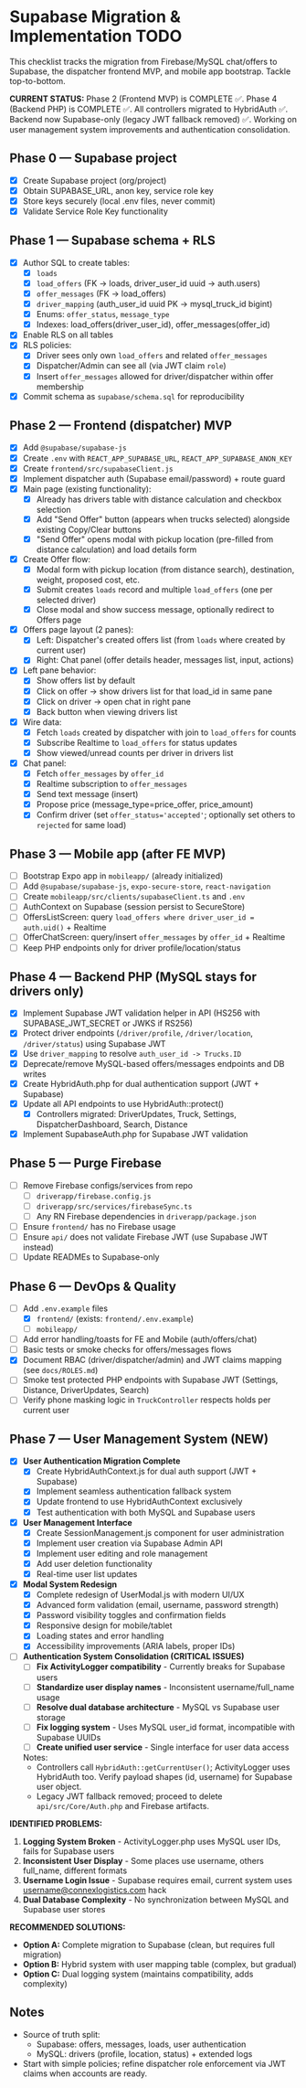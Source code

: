 # Supabase Migration & Implementation TODO

This checklist tracks the migration from Firebase/MySQL chat/offers to Supabase, the dispatcher frontend MVP, and mobile app bootstrap. Tackle top-to-bottom.

**CURRENT STATUS:** Phase 2 (Frontend MVP) is COMPLETE ✅. Phase 4 (Backend PHP) is COMPLETE ✅. All controllers migrated to HybridAuth ✅. Backend now Supabase-only (legacy JWT fallback removed) ✅. Working on user management system improvements and authentication consolidation.

## Phase 0 — Supabase project
- [x] Create Supabase project (org/project)
- [x] Obtain SUPABASE_URL, anon key, service role key
- [x] Store keys securely (local .env files, never commit)
- [x] Validate Service Role Key functionality

## Phase 1 — Supabase schema + RLS
- [x] Author SQL to create tables:
  - [x] `loads`
  - [x] `load_offers` (FK -> loads, driver_user_id uuid -> auth.users)
  - [x] `offer_messages` (FK -> load_offers)
  - [x] `driver_mapping` (auth_user_id uuid PK -> mysql_truck_id bigint)
  - [x] Enums: `offer_status`, `message_type`
  - [x] Indexes: load_offers(driver_user_id), offer_messages(offer_id)
- [x] Enable RLS on all tables
- [x] RLS policies:
  - [x] Driver sees only own `load_offers` and related `offer_messages`
  - [x] Dispatcher/Admin can see all (via JWT claim `role`)
  - [x] Insert `offer_messages` allowed for driver/dispatcher within offer membership
- [x] Commit schema as `supabase/schema.sql` for reproducibility

## Phase 2 — Frontend (dispatcher) MVP
- [x] Add `@supabase/supabase-js`
- [x] Create `.env` with `REACT_APP_SUPABASE_URL`, `REACT_APP_SUPABASE_ANON_KEY`
- [x] Create `frontend/src/supabaseClient.js`
- [x] Implement dispatcher auth (Supabase email/password) + route guard
- [x] Main page (existing functionality):
  - [x] Already has drivers table with distance calculation and checkbox selection
  - [x] Add "Send Offer" button (appears when trucks selected) alongside existing Copy/Clear buttons
  - [x] "Send Offer" opens modal with pickup location (pre-filled from distance calculation) and load details form
- [x] Create Offer flow:
  - [x] Modal form with pickup location (from distance search), destination, weight, proposed cost, etc.
  - [x] Submit creates `loads` record and multiple `load_offers` (one per selected driver)
  - [x] Close modal and show success message, optionally redirect to Offers page
- [x] Offers page layout (2 panes):
  - [x] Left: Dispatcher's created offers list (from `loads` where created by current user)
  - [x] Right: Chat panel (offer details header, messages list, input, actions)
- [x] Left pane behavior:
  - [x] Show offers list by default
  - [x] Click on offer → show drivers list for that load_id in same pane
  - [x] Click on driver → open chat in right pane
  - [x] Back button when viewing drivers list
- [x] Wire data:
  - [x] Fetch `loads` created by dispatcher with join to `load_offers` for counts
  - [x] Subscribe Realtime to `load_offers` for status updates
  - [x] Show viewed/unread counts per driver in drivers list
- [x] Chat panel:
  - [x] Fetch `offer_messages` by `offer_id`
  - [x] Realtime subscription to `offer_messages`
  - [x] Send text message (insert)
  - [x] Propose price (message_type=price_offer, price_amount)
  - [x] Confirm driver (set `offer_status='accepted'`; optionally set others to `rejected` for same load)

## Phase 3 — Mobile app (after FE MVP)
- [ ] Bootstrap Expo app in `mobileapp/` (already initialized)
- [ ] Add `@supabase/supabase-js`, `expo-secure-store`, `react-navigation`
- [ ] Create `mobileapp/src/clients/supabaseClient.ts` and `.env`
- [ ] AuthContext on Supabase (session persist to SecureStore)
- [ ] OffersListScreen: query `load_offers where driver_user_id = auth.uid()` + Realtime
- [ ] OfferChatScreen: query/insert `offer_messages` by `offer_id` + Realtime
- [ ] Keep PHP endpoints only for driver profile/location/status

## Phase 4 — Backend PHP (MySQL stays for drivers only)
- [x] Implement Supabase JWT validation helper in API (HS256 with SUPABASE_JWT_SECRET or JWKS if RS256)
- [x] Protect driver endpoints (`/driver/profile`, `/driver/location`, `/driver/status`) using Supabase JWT
- [x] Use `driver_mapping` to resolve `auth_user_id -> Trucks.ID`
- [x] Deprecate/remove MySQL-based offers/messages endpoints and DB writes
- [x] Create HybridAuth.php for dual authentication support (JWT + Supabase)
- [x] Update all API endpoints to use HybridAuth::protect()
  - [x] Controllers migrated: DriverUpdates, Truck, Settings, DispatcherDashboard, Search, Distance
- [x] Implement SupabaseAuth.php for Supabase JWT validation

## Phase 5 — Purge Firebase
- [ ] Remove Firebase configs/services from repo
  - [ ] `driverapp/firebase.config.js`
  - [ ] `driverapp/src/services/firebaseSync.ts`
  - [ ] Any RN Firebase dependencies in `driverapp/package.json`
- [ ] Ensure `frontend/` has no Firebase usage
- [ ] Ensure `api/` does not validate Firebase JWT (use Supabase JWT instead)
- [ ] Update READMEs to Supabase-only

## Phase 6 — DevOps & Quality
- [ ] Add `.env.example` files
  - [x] `frontend/` (exists: `frontend/.env.example`)
  - [ ] `mobileapp/`
- [ ] Add error handling/toasts for FE and Mobile (auth/offers/chat)
- [ ] Basic tests or smoke checks for offers/messages flows
- [x] Document RBAC (driver/dispatcher/admin) and JWT claims mapping (see `docs/ROLES.md`)
 - [ ] Smoke test protected PHP endpoints with Supabase JWT (Settings, Distance, DriverUpdates, Search)
 - [ ] Verify phone masking logic in `TruckController` respects holds per current user

## Phase 7 — User Management System (NEW)
- [x] **User Authentication Migration Complete**
  - [x] Create HybridAuthContext.js for dual auth support (JWT + Supabase)
  - [x] Implement seamless authentication fallback system
  - [x] Update frontend to use HybridAuthContext exclusively
  - [x] Test authentication with both MySQL and Supabase users

- [x] **User Management Interface**
  - [x] Create SessionManagement.js component for user administration
  - [x] Implement user creation via Supabase Admin API
  - [x] Implement user editing and role management
  - [x] Add user deletion functionality
  - [x] Real-time user list updates

- [x] **Modal System Redesign**
  - [x] Complete redesign of UserModal.js with modern UI/UX
  - [x] Advanced form validation (email, username, password strength)
  - [x] Password visibility toggles and confirmation fields
  - [x] Responsive design for mobile/tablet
  - [x] Loading states and error handling
  - [x] Accessibility improvements (ARIA labels, proper IDs)

- [ ] **Authentication System Consolidation (CRITICAL ISSUES)**
  - [ ] **Fix ActivityLogger compatibility** - Currently breaks for Supabase users
  - [ ] **Standardize user display names** - Inconsistent username/full_name usage
  - [ ] **Resolve dual database architecture** - MySQL vs Supabase user storage
  - [ ] **Fix logging system** - Uses MySQL user_id format, incompatible with Supabase UUIDs
  - [ ] **Create unified user service** - Single interface for user data access

  Notes:
  - Controllers call `HybridAuth::getCurrentUser()`; ActivityLogger uses HybridAuth too. Verify payload shapes (id, username) for Supabase user object.
  - Legacy JWT fallback removed; proceed to delete `api/src/Core/Auth.php` and Firebase artifacts.

**IDENTIFIED PROBLEMS:**
1. **Logging System Broken** - ActivityLogger.php uses MySQL user IDs, fails for Supabase users
2. **Inconsistent User Display** - Some places use username, others full_name, different formats
3. **Username Login Issue** - Supabase requires email, current system uses username@connexlogistics.com hack
4. **Dual Database Complexity** - No synchronization between MySQL and Supabase user stores

**RECOMMENDED SOLUTIONS:**
- **Option A:** Complete migration to Supabase (clean, but requires full migration)
- **Option B:** Hybrid system with user mapping table (complex, but gradual)
- **Option C:** Dual logging system (maintains compatibility, adds complexity)

## Notes
- Source of truth split:
  - Supabase: offers, messages, loads, user authentication
  - MySQL: drivers (profile, location, status) + extended logs
- Start with simple policies; refine dispatcher role enforcement via JWT claims when accounts are ready.
